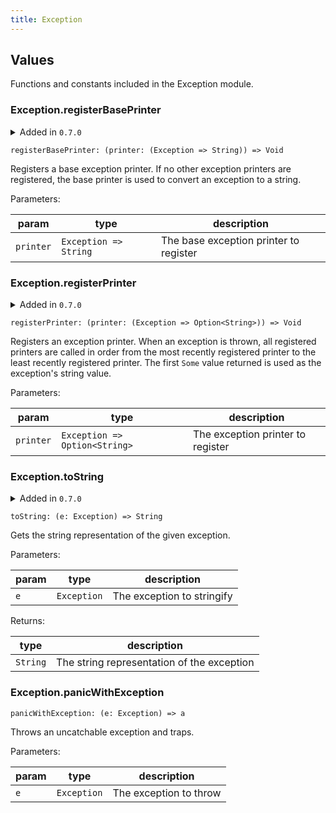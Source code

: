 ```yaml
---
title: Exception
---
```


## Values

Functions and constants included in the Exception module.

### Exception.**registerBasePrinter**

<details disabled>
<summary tabindex="-1">Added in <code>0.7.0</code></summary>
No other changes yet.
</details>

```grain
registerBasePrinter: (printer: (Exception => String)) => Void
```

Registers a base exception printer. If no other exception printers are
registered, the base printer is used to convert an exception to a string.

Parameters:

| param     | type                  | description                            |
| --------- | --------------------- | -------------------------------------- |
| `printer` | `Exception => String` | The base exception printer to register |

### Exception.**registerPrinter**

<details disabled>
<summary tabindex="-1">Added in <code>0.7.0</code></summary>
No other changes yet.
</details>

```grain
registerPrinter: (printer: (Exception => Option<String>)) => Void
```

Registers an exception printer. When an exception is thrown, all registered
printers are called in order from the most recently registered printer to
the least recently registered printer. The first `Some` value returned is
used as the exception's string value.

Parameters:

| param     | type                          | description                       |
| --------- | ----------------------------- | --------------------------------- |
| `printer` | `Exception => Option<String>` | The exception printer to register |

### Exception.**toString**

<details disabled>
<summary tabindex="-1">Added in <code>0.7.0</code></summary>
No other changes yet.
</details>

```grain
toString: (e: Exception) => String
```

Gets the string representation of the given exception.

Parameters:

| param | type        | description                |
| ----- | ----------- | -------------------------- |
| `e`   | `Exception` | The exception to stringify |

Returns:

| type     | description                                |
| -------- | ------------------------------------------ |
| `String` | The string representation of the exception |

### Exception.**panicWithException**

```grain
panicWithException: (e: Exception) => a
```

Throws an uncatchable exception and traps.

Parameters:

| param | type        | description            |
| ----- | ----------- | ---------------------- |
| `e`   | `Exception` | The exception to throw |

